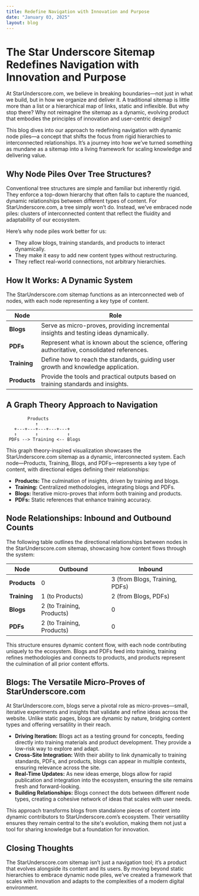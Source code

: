```yaml
---
title: Redefine Navigation with Innovation and Purpose
date: "January 03, 2025"
layout: blog
---
```


# The Star Underscore Sitemap Redefines Navigation with Innovation and Purpose

At StarUnderscore.com, we believe in breaking boundaries—not just in what we build, but in how we organize and deliver it. A traditional sitemap is little more than a list or a hierarchical map of links, static and inflexible. But why stop there? Why not reimagine the sitemap as a dynamic, evolving product that embodies the principles of innovation and user-centric design?

This blog dives into our approach to redefining navigation with dynamic node piles—a concept that shifts the focus from rigid hierarchies to interconnected relationships. It’s a journey into how we’ve turned something as mundane as a sitemap into a living framework for scaling knowledge and delivering value.

## Why Node Piles Over Tree Structures?

Conventional tree structures are simple and familiar but inherently rigid. They enforce a top-down hierarchy that often fails to capture the nuanced, dynamic relationships between different types of content. For StarUnderscore.com, a tree simply won’t do. Instead, we’ve embraced node piles: clusters of interconnected content that reflect the fluidity and adaptability of our ecosystem.

Here’s why node piles work better for us:

- They allow blogs, training standards, and products to interact dynamically.
- They make it easy to add new content types without restructuring.
- They reflect real-world connections, not arbitrary hierarchies.

## How It Works: A Dynamic System

The StarUnderscore.com sitemap functions as an interconnected web of nodes, with each node representing a key type of content.

| Node       | Role                                                                 |
|------------|----------------------------------------------------------------------|
| **Blogs**  | Serve as micro-proves, providing incremental insights and testing ideas dynamically. |
| **PDFs**   | Represent what is known about the science, offering authoritative, consolidated references. |
| **Training** | Define how to reach the standards, guiding user growth and knowledge application. |
| **Products** | Provide the tools and practical outputs based on training standards and insights. |

## A Graph Theory Approach to Navigation

```Graph_Chart
        Products
           ↑
   +---+---+---+---+---+
   ↑       ↑           ↑ 
 PDFs --> Training <-- Blogs
```

This graph theory-inspired visualization showcases the StarUnderscore.com sitemap as a dynamic, interconnected system. Each node—Products, Training, Blogs, and PDFs—represents a key type of content, with directional edges defining their relationships:

- **Products:** The culmination of insights, driven by training and blogs.
- **Training:** Centralized methodologies, integrating blogs and PDFs.
- **Blogs:** Iterative micro-proves that inform both training and products.
- **PDFs:** Static references that enhance training accuracy.

## Node Relationships: Inbound and Outbound Counts

The following table outlines the directional relationships between nodes in the StarUnderscore.com sitemap, showcasing how content flows through the system:

| Node       | Outbound        | Inbound                          |
|------------|-----------------|----------------------------------|
| **Products** | 0             | 3 (from Blogs, Training, PDFs)  |
| **Training** | 1 (to Products) | 2 (from Blogs, PDFs)           |
| **Blogs**    | 2 (to Training, Products) | 0                   |
| **PDFs**     | 2 (to Training, Products) | 0                   |

This structure ensures dynamic content flow, with each node contributing uniquely to the ecosystem. Blogs and PDFs feed into training, training refines methodologies and connects to products, and products represent the culmination of all prior content efforts.

## Blogs: The Versatile Micro-Proves of StarUnderscore.com

At StarUnderscore.com, blogs serve a pivotal role as micro-proves—small, iterative experiments and insights that validate and refine ideas across the website. Unlike static pages, blogs are dynamic by nature, bridging content types and offering versatility in their reach.

- **Driving Iteration:** Blogs act as a testing ground for concepts, feeding directly into training materials and product development. They provide a low-risk way to explore and adapt.
- **Cross-Site Integration:** With their ability to link dynamically to training standards, PDFs, and products, blogs can appear in multiple contexts, ensuring relevance across the site.
- **Real-Time Updates:** As new ideas emerge, blogs allow for rapid publication and integration into the ecosystem, ensuring the site remains fresh and forward-looking.
- **Building Relationships:** Blogs connect the dots between different node types, creating a cohesive network of ideas that scales with user needs.

This approach transforms blogs from standalone pieces of content into dynamic contributors to StarUnderscore.com’s ecosystem. Their versatility ensures they remain central to the site's evolution, making them not just a tool for sharing knowledge but a foundation for innovation.

## Closing Thoughts

The StarUnderscore.com sitemap isn’t just a navigation tool; it’s a product that evolves alongside its content and its users. By moving beyond static hierarchies to embrace dynamic node piles, we’ve created a framework that scales with innovation and adapts to the complexities of a modern digital environment.

